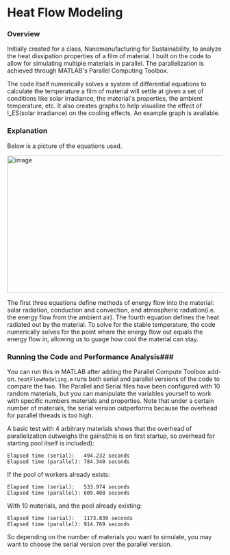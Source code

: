 # Heat Flow Modeling

### Overview ###
Initially created for a class, Nanomanufacturing for Sustainability, to analyze the heat dissipation properties of a film of material. I built on the code to allow for simulating multiple materials in parallel. The parallelization is achieved through MATLAB's Parallel Computing Toolbox. 


The code itself numerically solves a system of differential equations to calculate the temperature a film of material will settle at given a set of conditions like solar irradiance, the material's properties, the ambient temperature, etc. It also creates graphs to help visualize the effect of I_ES(solar irradiance) on the cooling effects. An example graph is available.


### Explanation ###
Below is a picture of the equations used.

<img width="696" height="321" alt="image" src="https://github.com/user-attachments/assets/24528561-5b37-4ec7-9de8-38089072971f" />

The first three equations define methods of energy flow into the material: solar radiation, conduction and convection, and atmospheric radiation(i.e. the energy flow from the ambient air). The fourth equation defines the heat radiated out by the material. To solve for the stable temperature, the code numerically solves for the point where the energy flow out equals the energy flow in, allowing us to guage how cool the material can stay.


### Running the Code and Performance Analysis###

You can run this in MATLAB after adding the Parallel Compute Toolbox add-on. `heatFlowModeling.m` runs both serial and parallel versions of the code to compare the two. The Parallel and Serial files have been configured with 10 random materials, but you can manipulate the variables yourself to work with specific numbers materials and properties. Note that under a certain number of materials, the serial version outperforms because the overhead for parallel threads is too high. 

A basic test with 4 arbitrary materials shows that the overhead of parallelization outweighs the gains(this is on first startup, so overhead for starting pool itself is included):

```
Elapsed time (serial):   494.232 seconds
Elapsed time (parallel): 784.340 seconds
```

If the pool of workers already exists:

```
Elapsed time (serial):   533.974 seconds
Elapsed time (parallel): 609.408 seconds
```

With 10 materials, and the pool already existing: 
```
Elapsed time (serial):   1173.839 seconds
Elapsed time (parallel): 914.769 seconds
```

So depending on the number of materials you want to simulate, you may want to choose the serial version over the parallel version.
